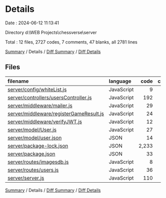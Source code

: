 # Details

Date : 2024-06-12 11:13:41

Directory d:\\WEB Projects\\chessverse\\server

Total : 12 files,  2727 codes, 7 comments, 47 blanks, all 2781 lines

[Summary](results.md) / Details / [Diff Summary](diff.md) / [Diff Details](diff-details.md)

## Files
| filename | language | code | comment | blank | total |
| :--- | :--- | ---: | ---: | ---: | ---: |
| [server/config/whiteList.js](/server/config/whiteList.js) | JavaScript | 9 | 0 | 2 | 11 |
| [server/controllers/usersController.js](/server/controllers/usersController.js) | JavaScript | 192 | 1 | 10 | 203 |
| [server/middleware/mailer.js](/server/middleware/mailer.js) | JavaScript | 29 | 0 | 6 | 35 |
| [server/middleware/registerGameResult.js](/server/middleware/registerGameResult.js) | JavaScript | 24 | 0 | 3 | 27 |
| [server/middleware/verifyJWT.js](/server/middleware/verifyJWT.js) | JavaScript | 12 | 0 | 3 | 15 |
| [server/model/User.js](/server/model/User.js) | JavaScript | 27 | 0 | 3 | 30 |
| [server/model/user.json](/server/model/user.json) | JSON | 14 | 0 | 1 | 15 |
| [server/package-lock.json](/server/package-lock.json) | JSON | 2,233 | 0 | 1 | 2,234 |
| [server/package.json](/server/package.json) | JSON | 33 | 0 | 1 | 34 |
| [server/routes/imagesdb.js](/server/routes/imagesdb.js) | JavaScript | 8 | 1 | 3 | 12 |
| [server/routes/users.js](/server/routes/users.js) | JavaScript | 36 | 1 | 5 | 42 |
| [server/server.js](/server/server.js) | JavaScript | 110 | 4 | 9 | 123 |

[Summary](results.md) / Details / [Diff Summary](diff.md) / [Diff Details](diff-details.md)